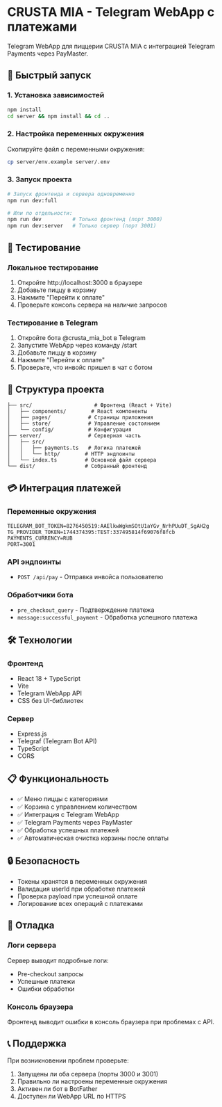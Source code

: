 # CRUSTA MIA - Telegram WebApp с платежами

Telegram WebApp для пиццерии CRUSTA MIA с интеграцией Telegram Payments через PayMaster.

## 🚀 Быстрый запуск

### 1. Установка зависимостей
```bash
npm install
cd server && npm install && cd ..
```

### 2. Настройка переменных окружения
Скопируйте файл с переменными окружения:
```bash
cp server/env.example server/.env
```

### 3. Запуск проекта
```bash
# Запуск фронтенда и сервера одновременно
npm run dev:full

# Или по отдельности:
npm run dev          # Только фронтенд (порт 3000)
npm run dev:server   # Только сервер (порт 3001)
```

## 📱 Тестирование

### Локальное тестирование
1. Откройте http://localhost:3000 в браузере
2. Добавьте пиццу в корзину
3. Нажмите "Перейти к оплате"
4. Проверьте консоль сервера на наличие запросов

### Тестирование в Telegram
1. Откройте бота @crusta_mia_bot в Telegram
2. Запустите WebApp через команду /start
3. Добавьте пиццу в корзину
4. Нажмите "Перейти к оплате"
5. Проверьте, что инвойс пришел в чат с ботом

## 🔧 Структура проекта

```
├── src/                    # Фронтенд (React + Vite)
│   ├── components/        # React компоненты
│   ├── pages/            # Страницы приложения
│   ├── store/            # Управление состоянием
│   └── config/           # Конфигурация
├── server/               # Серверная часть
│   ├── src/
│   │   ├── payments.ts   # Логика платежей
│   │   └── http/        # HTTP эндпоинты
│   └── index.ts         # Основной файл сервера
└── dist/                # Собранный фронтенд
```

## 💳 Интеграция платежей

### Переменные окружения
```env
TELEGRAM_BOT_TOKEN=8276450519:AAElkwWgkmSOtU1aYGv_NrhPUuDT_SgAH2g
TG_PROVIDER_TOKEN=1744374395:TEST:337495814f69076f8fcb
PAYMENTS_CURRENCY=RUB
PORT=3001
```

### API эндпоинты
- `POST /api/pay` - Отправка инвойса пользователю

### Обработчики бота
- `pre_checkout_query` - Подтверждение платежа
- `message:successful_payment` - Обработка успешного платежа

## 🛠 Технологии

### Фронтенд
- React 18 + TypeScript
- Vite
- Telegram WebApp API
- CSS без UI-библиотек

### Сервер
- Express.js
- Telegraf (Telegram Bot API)
- TypeScript
- CORS

## 📋 Функциональность

- ✅ Меню пиццы с категориями
- ✅ Корзина с управлением количеством
- ✅ Интеграция с Telegram WebApp
- ✅ Telegram Payments через PayMaster
- ✅ Обработка успешных платежей
- ✅ Автоматическая очистка корзины после оплаты

## 🔒 Безопасность

- Токены хранятся в переменных окружения
- Валидация userId при обработке платежей
- Проверка payload при успешной оплате
- Логирование всех операций с платежами

## 🐛 Отладка

### Логи сервера
Сервер выводит подробные логи:
- Pre-checkout запросы
- Успешные платежи
- Ошибки обработки

### Консоль браузера
Фронтенд выводит ошибки в консоль браузера при проблемах с API.

## 📞 Поддержка

При возникновении проблем проверьте:
1. Запущены ли оба сервера (порты 3000 и 3001)
2. Правильно ли настроены переменные окружения
3. Активен ли бот в BotFather
4. Доступен ли WebApp URL по HTTPS
